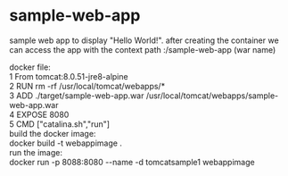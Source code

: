 # sample-web-app
sample web app to display "Hello World!".
after creating the container we can access the app with the context path :/sample-web-app (war name)

docker file:<br>
  1 From tomcat:8.0.51-jre8-alpine <br>
  2 RUN rm -rf /usr/local/tomcat/webapps/* <br>
  3 ADD ./target/sample-web-app.war /usr/local/tomcat/webapps/sample-web-app.war <br>
  4 EXPOSE 8080 <br>
  5 CMD ["catalina.sh","run"]
<br>
build the docker image:<br>
docker build -t webappimage .<br>
run the image:<br>
docker run -p 8088:8080 --name -d tomcatsample1 webappimage
